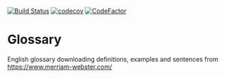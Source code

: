 [![Build Status](https://travis-ci.org/michalovsky/glossary.svg?branch=master)](https://travis-ci.org//michalovsky/glossary)
[![codecov](https://codecov.io/gh/michalovsky/glossary/branch/master/graph/badge.svg)](https://codecov.io/gh/michalovsky/glossary)
[![CodeFactor](https://www.codefactor.io/repository/github/michalovsky/glossary/badge)](https://www.codefactor.io/repository/github/michalovsky/glossary)

# Glossary
English glossary downloading definitions, examples and sentences from https://www.merriam-webster.com/




